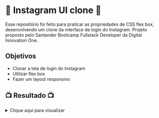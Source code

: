 # 🚀  Instagram UI clone 🚀

Esse repositório foi feito para praticar as propriedades de CSS flex box, desenvolvendo um clone da interface de login do Instagram. Projeto proposto pelo Santander Bootcamp Fullstack Developer da Digital Innovation One.  

## Objetivos

- Clonar a tela de login do Instagram 
- Utilizar flex box
- Fazer um layout responsivo 

## :tv: Resultado :tv:

<details>
    <summary>Clique aqui para visualizar</summary>


<img src="./demo.gif" width=100%>
</details>
